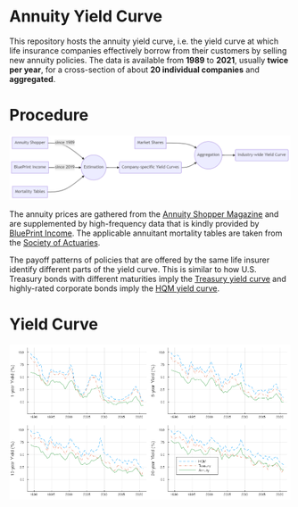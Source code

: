# Annuity Yield Curve

This repository hosts the annuity yield curve, i.e. the yield curve at which life insurance companies effectively borrow from their customers by selling new annuity policies. The data is available from **1989** to **2021**, usually **twice per year**, for a cross-section of about **20 individual companies** and **aggregated**.

# Procedure

![Flow Chart](/misc/mermaid-diagram-20210624110523.png)

The annuity prices are gathered from the [Annuity Shopper Magazine](https://www.immediateannuities.com/annuity-shopper/as-archive.html) and are supplemented by high-frequency data that is kindly provided by [BluePrint Income](https://www.blueprintincome.com/). The applicable annuitant mortality tables are taken from the [Society of Actuaries](https://mort.soa.org/).

The payoff patterns of policies that are offered by the same life insurer identify different parts of the yield curve. This is similar to how U.S. Treasury bonds with different maturities imply the [Treasury yield curve](https://www.treasury.gov/resource-center/data-chart-center/interest-rates/Pages/TextView.aspx?data=yield) and highly-rated corporate bonds imply the [HQM yield curve](https://www.treasury.gov/resource-center/economic-policy/corp-bond-yield/pages/corp-yield-bond-curve-papers.aspx).

# Yield Curve

![Yield Curves](/misc/yield_curves.png)
